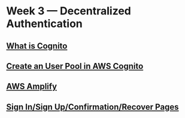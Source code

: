 # Week 3 — Decentralized Authentication

## [What is Cognito](w3/cognito.md)

## [Create an User Pool in AWS Cognito](w3/cognito_user_pool.md)

## [AWS Amplify](w3/amplify.md)

## [Sign In/Sign Up/Confirmation/Recover Pages](w3/signin.md)
